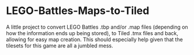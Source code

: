# LEGO-Battles-Maps-to-Tiled
A little project to convert LEGO Battles .tbp and/or .map files (depending on how the information ends up being stored), to Tiled .tmx files and back, allowing for easy map creation. This should especially help given that the tilesets for this game are all a jumbled mess.
